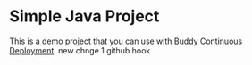 # Simple Java Project
This is a demo project that you can use with [Buddy Continuous Deployment](https://buddy.works).
new chnge 1 github hook

